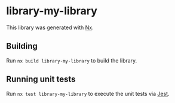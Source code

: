 # library-my-library

This library was generated with [Nx](https://nx.dev).

## Building

Run `nx build library-my-library` to build the library.

## Running unit tests

Run `nx test library-my-library` to execute the unit tests via [Jest](https://jestjs.io).

